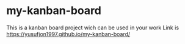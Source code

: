 # my-kanban-board
This is a kanban board project wich can be used in your work
Link is https://yusufjon1997.github.io/my-kanban-board/
